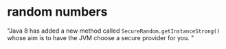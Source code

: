 random numbers
===

"Java 8 has added a new method called `SecureRandom.getInstanceStrong()` 
whose aim is to have the JVM choose a secure provider for you. "
